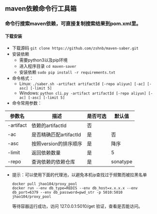 ## maven依赖命令行工具箱
### 命令行搜索maven依赖，可直接复制搜索结果到pom.xml里。
#### 下载安装
- 下载源码 `git clone https://github.com/zshnb/maven-saber.git`
- 安装依赖
  - 需要python3以及pip环境
  - 进入程序目录 `cd maven-saver`
  - 安装依赖 `sudo pip install -r requirements.txt`
- 命令格式：
  - Linux: `./saber.sh -artifact artifactId [-repo aliyun] [-ac] [-asc] [-limit 5]`
  - Windows: `python cli.py -artifact artifactId [-repo aliyun] [-ac] [-asc] [-limit 5]`
- 命令常用参数：

参数名|描述|是否可选|默认值
-----|---|-------|----
-artifact|依赖的artifactId|否|
-ac|是否精确匹配artifactId|是|否|模糊
-asc|按照version的排序顺序|是|降序
-limit|返回依赖数量|是|5
-repo|查询依赖的依赖仓库|是|sonatype

- 提示：可以使用下面的代理池，以避免本机ip查找过于频繁而被拉黑名单
  ```shell script
  docker pull jhao104/proxy_pool
  docker run --env db_type=REDIS --env db_host=x.x.x.x --env db_port=6379 --env db_password=pwd_str -p 5010:5010 jhao104/proxy_pool
  ```
  等待容器运行成功，访问 127.0.0.1:5010/get 验证，查看是否能访问。

